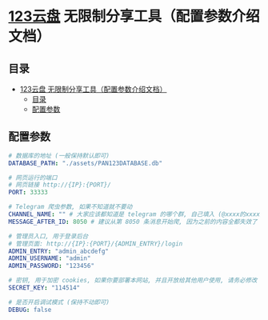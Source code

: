 # [123云盘](https://www.123pan.com) 无限制分享工具（配置参数介绍文档）

## 目录

- [123云盘 无限制分享工具（配置参数介绍文档）](#123云盘-无限制分享工具配置参数介绍文档)
  - [目录](#目录)
  - [配置参数](#配置参数)

## 配置参数

```yaml
# 数据库的地址 (一般保持默认即可)
DATABASE_PATH: "./assets/PAN123DATABASE.db"

# 网页运行的端口
# 网页链接 http://{IP}:{PORT}/
PORT: 33333

# Telegram 爬虫参数, 如果不知道就不要动
CHANNEL_NAME: "" # 大家应该都知道是 telegram 的哪个群, 自己填入 (@xxxx的xxxx部分), GitHub不明说了
MESSAGE_AFTER_ID: 8050 # 建议从第 8050 条消息开始爬, 因为之前的内容全都失效了

# 管理员入口, 用于登录后台
# 管理页面: http://{IP}:{PORT}/{ADMIN_ENTRY}/login
ADMIN_ENTRY: "admin_abcdefg"
ADMIN_USERNAME: "admin"
ADMIN_PASSWORD: "123456"

# 密钥, 用于加密 cookies, 如果你要部署本网站, 并且开放给其他用户使用, 请务必修改
SECRET_KEY: "114514"

# 是否开启调试模式 (保持不动即可)
DEBUG: false
```